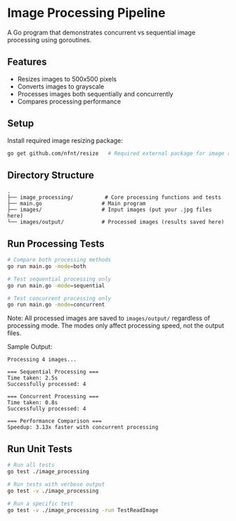 # Image Processing Pipeline

A Go program that demonstrates concurrent vs sequential image processing using goroutines.

## Features
- Resizes images to 500x500 pixels
- Converts images to grayscale
- Processes images both sequentially and concurrently
- Compares processing performance

## Setup
Install required image resizing package:
```bash
go get github.com/nfnt/resize   # Required external package for image resizing
```

## Directory Structure
```
.
├── image_processing/          # Core processing functions and tests
├── main.go                   # Main program
├── images/                   # Input images (put your .jpg files here)
└── images/output/            # Processed images (results saved here)
```

## Run Processing Tests
```bash
# Compare both processing methods
go run main.go -mode=both

# Test sequential processing only
go run main.go -mode=sequential

# Test concurrent processing only
go run main.go -mode=concurrent
```

Note: All processed images are saved to `images/output/` regardless of processing mode. The modes only affect processing speed, not the output files.

Sample Output:
```
Processing 4 images...

=== Sequential Processing ===
Time taken: 2.5s
Successfully processed: 4

=== Concurrent Processing ===
Time taken: 0.8s
Successfully processed: 4

=== Performance Comparison ===
Speedup: 3.13x faster with concurrent processing
```

## Run Unit Tests
```bash
# Run all tests
go test ./image_processing

# Run tests with verbose output
go test -v ./image_processing

# Run a specific test
go test -v ./image_processing -run TestReadImage
```